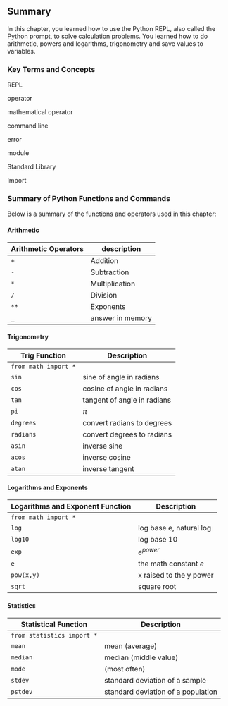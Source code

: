 
## Summary
In this chapter, you learned how to use the Python REPL, also called the Python prompt, to solve calculation problems. You learned how to do arithmetic, powers and logarithms, trigonometry and save values to variables.
### Key Terms and Concepts

REPL

operator

mathematical operator

command line

error

module

Standard Library

Import
### Summary of Python Functions and Commands

Below is a summary of the functions and operators used in this chapter:

#### Arithmetic

| Arithmetic Operators | description |
| --- | --- |
| ```+``` | Addition |
| ```-``` | Subtraction |
| ```*``` | Multiplication |
| ```/``` | Division |
| ```**``` | Exponents |
| ```_``` | answer in memory |

#### Trigonometry

| Trig Function | Description |
| --- | ---|
| ```from math import *``` | |
| ```sin``` | sine of angle in radians |
| ```cos``` | cosine of angle in radians |
| ```tan``` | tangent of angle in radians |
| ```pi``` | $\pi$ |
| ```degrees``` | convert radians to degrees |
| ```radians``` | convert degrees to radians |
| ```asin``` |    inverse sine |
| ```acos``` |    inverse cosine |
| ```atan``` |   inverse tangent  |

#### Logarithms and Exponents

| Logarithms and Exponent Function | Description |
| --- | ---|
| ```from math import *``` | |
| ```log``` |  log base e, natural log | 
| ```log10``` |  log base 10 | 
| ```exp``` |  $e^{power}$ | 
|  ```e``` |  the math constant $e$ | 
|  ```pow(x,y)``` |  x raised to the y power | 
|  ```sqrt``` |  square root | 

#### Statistics

| Statistical Function | Description |
| --- | ---|
| ```from statistics import *``` | |
| ```mean``` | mean (average) |
| ```median``` | median (middle value) |
| ```mode``` | (most often) |
| ```stdev``` | standard deviation of a sample |
| ```pstdev``` | standard deviation of a population |
 

